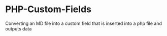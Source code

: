 # PHP-Custom-Fields
Converting an MD file into a custom field that is inserted into a php file and outputs data
